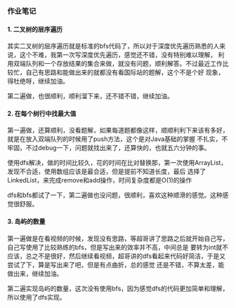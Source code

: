 ### 作业笔记

#### 1. 二叉树的层序遍历

其实二叉树的层序遍历就是标准的bfs代码了，所以对于深度优先遍历熟悉的人来说，这个不难，我第一次写深度优先遍历，感觉还不错，没有特别难以理解，
利用双端队列和一个存放结果的集合来做，就没有问题，顺利解答。不过最近工作比较忙，自己有思路和能做出来的就都没有看国际站的题解，这个不是个好
现象，得杜绝呀，继续加油。

第二遍做，也很顺利，顺利溜下来，还不错不错，继续加油。

#### 2. 在每个树行中找最大值

第一遍做，还算顺利，没看题解，如果每道题都像这样，顺顺利利下来该有多好，就是在放入双端队列的时候用了push方法，这个是对Java基础的掌握
不扎实，不牢固，不过debug一下，问题就找出来了，还算快的，也就五六分钟的事。

使用dfs解决，做的时间比较久，花的时间在比对替换那，第一次使用ArrayList，发现不合适，使用数组应该是最合适，但是提前不知道长度，最后
选择了LinkedList，来完成remove和add操作，时间复杂度都是O(1)的操作

dfs和bfs都试了一下，第二遍做也没问题，很顺利，喜欢这种顺滑的感觉。这种感觉很舒服。

#### 3. 岛屿的数量

第一遍做是在看视频的时候，发现没有思路，等超哥讲了思路之后就开始自己写，自己写使用了比较熟练的bfs，但是写出来的效率并不高，中间总是
要转为int就不应该，总之不是很好，然后继续看视频，超哥讲的dfs看起来代码好简洁，于是又尝试了下，算是写出来了吧，但是有点曲折，总的感觉
还是不错，不算太差，能做出来，继续加油。

第二遍实现岛屿的数量，这次没有使用bfs，因为感觉dfs的代码更加简单和理解，所以使用了dfs实现。